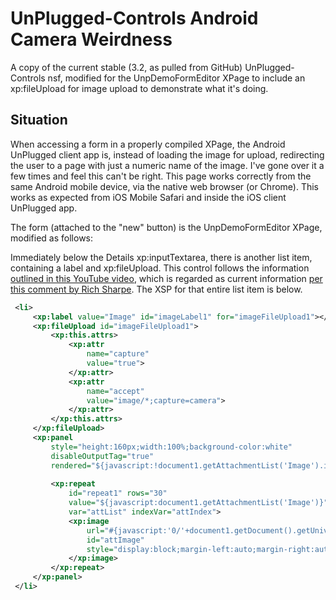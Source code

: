 UnPlugged-Controls Android Camera Weirdness
=====================


A copy of the current stable (3.2, as pulled from GitHub) UnPlugged-Controls nsf, modified for the UnpDemoFormEditor XPage to include an xp:fileUpload for image upload to demonstrate what it's doing.


Situation
---------

When accessing a form in a properly compiled XPage, the Android UnPlugged client app is, instead of loading the image for upload, redirecting the user to a page with just a numeric name of the image. I've gone over it a few times and feel this can't be right. This page works correctly from the same Android mobile device, via the native web browser (or Chrome). This works as expected from iOS Mobile Safari and inside the iOS client UnPlugged app.

The form (attached to the "new" button) is the UnpDemoFormEditor XPage, modified as follows:

Immediately below the Details xp:inputTextarea, there is another list item, containing a label and xp:fileUpload. This control follows the information [outlined in this YouTube video](https://www.youtube.com/watch?v=dITMq2eDzcE), which is regarded as current information [per this comment by Rich Sharpe](https://github.com/unplugged/unplugged-controls/issues/346#issuecomment-32199333). The XSP for that entire list item is below.

   ```xml
    <li>
    	<xp:label value="Image" id="imageLabel1" for="imageFileUpload1"></xp:label>
    	<xp:fileUpload id="imageFileUpload1">
    		<xp:this.attrs>
    			<xp:attr
    				name="capture"
    				value="true">
    			</xp:attr>
    			<xp:attr
    				name="accept"
    				value="image/*;capture=camera">
    			</xp:attr>
    		</xp:this.attrs>
    	</xp:fileUpload>
    	<xp:panel
    		style="height:160px;width:100%;background-color:white"
    		disableOutputTag="true"
    		rendered="${javascript:!document1.getAttachmentList('Image').isEmpty()}">
    
    		<xp:repeat
    			id="repeat1" rows="30"
    			value="${javascript:document1.getAttachmentList('Image')}"
    			var="attList" indexVar="attIndex">
    			<xp:image
    				url="#{javascript:'0/'+document1.getDocument().getUniversalID()+'/$File/'+document1.getAttachmentList('Image').get(attIndex).getName()}"
    				id="attImage"
    				style="display:block;margin-left:auto;margin-right:auto;max-height:160px;max-width:300px;">
    			</xp:image>
    		</xp:repeat>
    	</xp:panel>
    </li>
   ```

